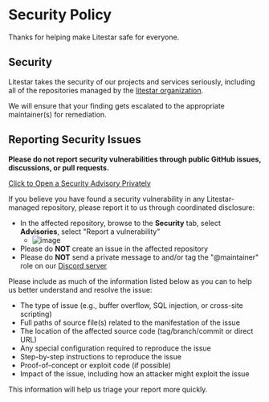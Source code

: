 # Security Policy

Thanks for helping make Litestar safe for everyone.

## Security

Litestar takes the security of our projects and services seriously, including all of the repositories managed by the [litestar organization](https://github.com/litestar-org).

We will ensure that your finding gets escalated to the appropriate maintainer(s) for remediation.

## Reporting Security Issues

**Please do not report security vulnerabilities through public GitHub issues, discussions, or pull requests.**

[Click to Open a Security Advisory Privately](https://github.com/litestar-org/litestar/security/advisories/new)

If you believe you have found a security vulnerability in any Litestar-managed repository, please report it to us through coordinated disclosure:

-   In the affected repository, browse to the **Security** tab, select **Advisories**, select "Report a vulnerability"
    -   ![image](https://user-images.githubusercontent.com/45884264/217041010-8fd6b96b-329d-4d8e-8838-9b5bf4e1a78d.png)
-   Please do **NOT** create an issue in the affected repository
-   Please do **NOT** send a private message to and/or tag the "@maintainer" role on our [Discord server](https://discord.gg/MmcwxztmQb)

Please include as much of the information listed below as you can to help us better understand and resolve the issue:

-   The type of issue (e.g., buffer overflow, SQL injection, or cross-site scripting)
-   Full paths of source file(s) related to the manifestation of the issue
-   The location of the affected source code (tag/branch/commit or direct URL)
-   Any special configuration required to reproduce the issue
-   Step-by-step instructions to reproduce the issue
-   Proof-of-concept or exploit code (if possible)
-   Impact of the issue, including how an attacker might exploit the issue

This information will help us triage your report more quickly.
